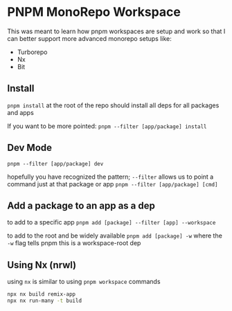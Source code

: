 # PNPM MonoRepo Workspace

This was meant to learn how pnpm workspaces are setup and work so that I can better support more advanced monorepo setups like: 
- Turborepo
- Nx
- Bit

## Install

`pnpm install` at the root of the repo should install all deps for all packages and apps

If you want to be more pointed: 
`pnpm --filter [app/package] install`

## Dev Mode
`pnpm --filter [app/package] dev`

hopefully you have recognized the pattern; `--filter` allows us to point a command just at that package or app
`pnpm --filter [app/package] [cmd]`

## Add a package to an app as a dep
to add to a specific app
`pnpm add [package] --filter [app] --workspace`

to add to the root and be widely available
`pnpm add [package] -w` where the `-w` flag tells pnpm this is a workspace-root dep

## Using Nx (nrwl) 
using `nx` is similar to using `pnpm workspace` commands

```bash
npx nx build remix-app
npx nx run-many -t build
```


